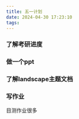 ```yaml
---
title: 五一计划
date: 2024-04-30 17:23:10
tags:
---
```


### 了解考研进度



### 做一个ppt



### 了解landscape主题文档



### 写作业

目测作业很多